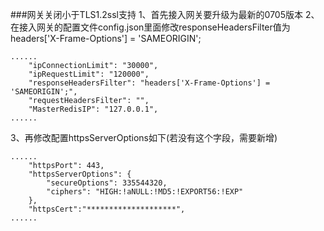 ###网关关闭小于TLS1.2ssl支持
1、首先接入网关要升级为最新的0705版本
2、在接入网关的配置文件config.json里面修改responseHeadersFilter值为headers['X-Frame-Options'] = 'SAMEORIGIN';
```
......
    "ipConnectionLimit": "30000",
    "ipRequestLimit": "120000",
    "responseHeadersFilter": "headers['X-Frame-Options'] = 'SAMEORIGIN';",
    "requestHeadersFilter": "",
    "MasterRedisIP": "127.0.0.1",
......
```
3、再修改配置httpsServerOptions如下(若没有这个字段，需要新增)
```
......
    "httpsPort": 443,
	"httpsServerOptions": {
        "secureOptions": 335544320,
        "ciphers": "HIGH:!aNULL:!MD5:!EXPORT56:!EXP"
    },
    "httpsCert":"********************",
......
```
